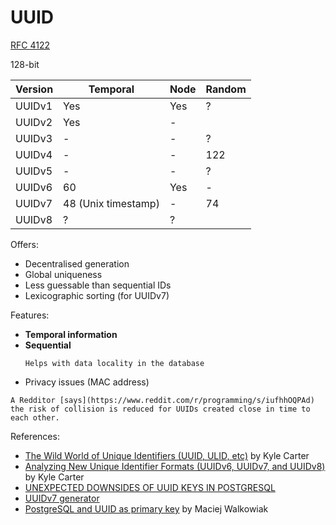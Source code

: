 # UUID

[RFC 4122](https://datatracker.ietf.org/doc/html/rfc4122)

128-bit

| Version | Temporal | Node | Random |
|---------|----------|------|--------|
| UUIDv1  | Yes      | Yes  | ?      |
| UUIDv2  | Yes      | -    |        |
| UUIDv3  | -        | -    | ?      |
| UUIDv4  | -        | -    | 122    |
| UUIDv5  | -        | -    | ?      |
| UUIDv6  | 60       | Yes  | -      |
| UUIDv7  | 48 (Unix timestamp)     | -    | 74     |
| UUIDv8  | ?        | ?    |        |
  
Offers:
* Decentralised generation
* Global uniqueness
* Less guessable than sequential IDs
* Lexicographic sorting (for UUIDv7)

Features:
* **Temporal information**
* **Sequential**
  ~~~admonish question title="Why do we want sequential?"
  Helps with data locality in the database
  ~~~
* Privacy issues (MAC address)

~~~admonish question title="UUIDv7's risk of collision is lower than UUIDv4?"
A Redditor [says](https://www.reddit.com/r/programming/s/iufhhOQPAd) the risk of collision is reduced for UUIDs created close in time to each other.
~~~

References:
* [The Wild World of Unique Identifiers (UUID, ULID, etc)](https://blog.scaledcode.com/blog/wild-world-unique-id/) by Kyle Carter
* [Analyzing New Unique Identifier Formats (UUIDv6, UUIDv7, and UUIDv8)](https://blog.scaledcode.com/blog/analyzing-new-unique-id/) by Kyle Carter
* [UNEXPECTED DOWNSIDES OF UUID KEYS IN POSTGRESQL](https://www.cybertec-postgresql.com/en/unexpected-downsides-of-uuid-keys-in-postgresql/)
* [UUIDv7 generator](https://uuid7.com)
* [PostgreSQL and UUID as primary key](https://maciejwalkowiak.com/blog/postgres-uuid-primary-key/) by Maciej Walkowiak
